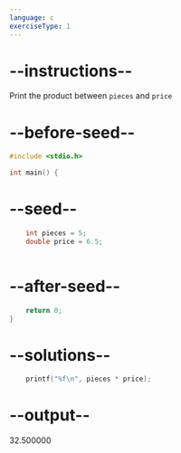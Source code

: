 ```yaml
---
language: c
exerciseType: 1
---
```


# --instructions--

Print the product between `pieces` and `price`

# --before-seed--

```c
#include <stdio.h>

int main() {
```

# --seed--

```c
    int pieces = 5;
    double price = 6.5;
    
```

# --after-seed--

```c
    return 0;
}
```

# --solutions--

```c
    printf("%f\n", pieces * price);
```

# --output--

32.500000
